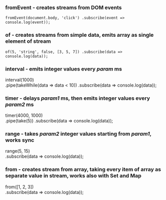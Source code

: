 ### fromEvent - creates streams from DOM events ###
`fromEvent(document.body, 'click')
  .subscribe(event => console.log(event));`


### of - creates streams from simple data, emits array as single element of stream ###
`of(5, 'string', false, [3, 5, 7])
  .subscribe(data => console.log(data));`


### interval - emits integer values every *param* ms ###
interval(1000)  
  .pipe(takeWhile(data => data < 10))
  .subscribe(data => console.log(data));

### timer - delays *param1* ms, then emits integer values every *param2* ms ###
timer(4000, 1000)  
    .pipe(take(5))
    .subscribe(data => console.log(data));


### range - takes *param2* integer values starting from *param1*, works sync ###
range(5, 15)  
  .subscribe(data => console.log(data));

### from - creates stream from array, taking every item of array as separate value in stream, works also with Set and Map ###
from([1, 2, 3])  
  .subscribe(data => console.log(data));